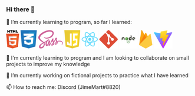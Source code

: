 ### Hi there 👋

🌱 I’m currently learning to program, so far I learned: 
<p> 
<img src='html.svg' height='50px'> <img src='css.svg' height='50px'> <img src='sass.svg' height='50px'> <img src='js.svg' height='50px'> <img src='react.svg' height='50px'> <img src='git.svg' height='50px'> <img src='node.svg' height='50px'> <img src='firebase.svg' height='50px'> <img src='vite.svg' height='50px'>
</p>

👯 I'm currently learning to program and I am looking to collaborate on small projects to improve my knowledge

🔭 I’m currently working on fictional projects to practice what I have learned

📫 How to reach me: Discord (JimeMart#8820)


<!--
**MaJiMart/MaJiMart** is a ✨ _special_ ✨ repository because its `README.md` (this file) appears on your GitHub profile.

Here are some ideas to get you started:

- 🤔 I’m looking for help with ...
- 💬 Ask me about ...
- 😄 Pronouns: ...
- ⚡ Fun fact: ...
-->
